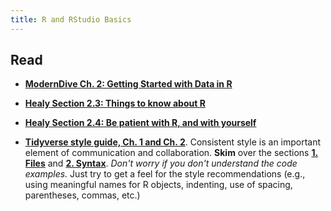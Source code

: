 ```yaml
---
title: R and RStudio Basics
---
```


## Read

- **[ModernDive Ch. 2: Getting Started with Data in R](https://moderndive.com/2-getting-started.html)**
- **[Healy Section 2.3: Things to know about R](https://socviz.co/gettingstarted.html#things-to-know-about-r)**
- **[Healy Section 2.4: Be patient with R, and with yourself](https://socviz.co/gettingstarted.html#be-patient-with-r-and-with-yourself)**


- **[Tidyverse style guide, Ch. 1 and Ch. 2](http://style.tidyverse.org/)**.  Consistent style is an important element of communication and collaboration. **Skim** over the sections **[1. Files](https://style.tidyverse.org/files.html)** and **[2. Syntax](https://style.tidyverse.org/syntax.html)**. *Don't worry if you don't understand the code examples.* Just try to get a feel for the style recommendations (e.g., using meaningful names for R objects, indenting, use of spacing, parentheses, commas, etc.)